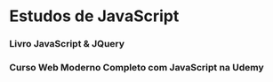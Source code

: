 Estudos de JavaScript
=====================

### Livro JavaScript & JQuery

### Curso Web Moderno Completo com JavaScript na Udemy

